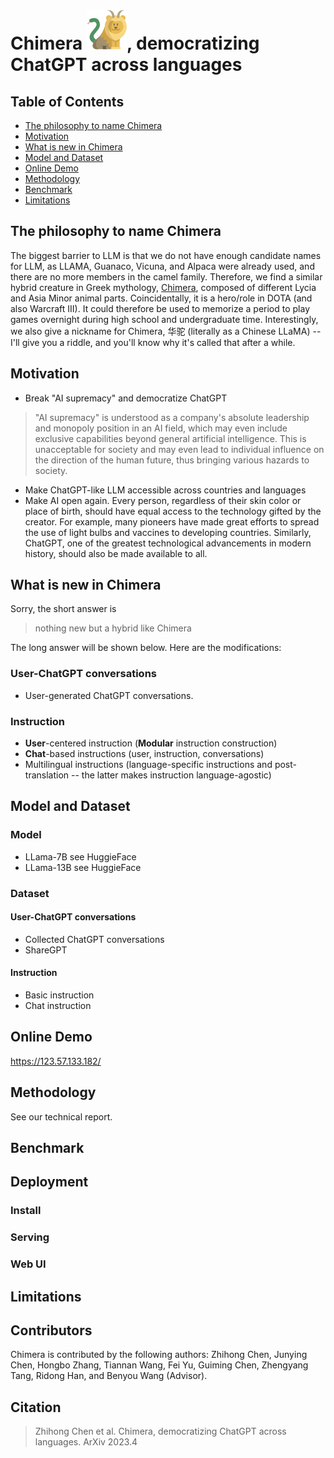 # Chimera ![avatar](assets/chimera.png), democratizing ChatGPT across languages

## Table of Contents
- [The philosophy to name Chimera](#the-philosophy-to-name-chimera)
- [Motivation](#motivation)
- [What is new in Chimera](#what-is-new-in-chimera)
- [Model and Dataset](#model-and-dataset)
- [Online Demo](#online-demo)
- [Methodology](#methodology)
- [Benchmark](#benchmark)
- [Limitations](#limitations)

## The philosophy to name Chimera

The biggest barrier to LLM is that we do not have enough candidate names for LLM, as LLAMA, Guanaco, Vicuna, and Alpaca were already used, and there are no more members in the camel family. Therefore, we find a similar hybrid creature in Greek mythology, [Chimera](https://en.wikipedia.org/wiki/Chimera_(mythology)), composed of different Lycia and Asia Minor animal parts. Coincidentally, it is a hero/role in  DOTA (and also Warcraft III). It could therefore be used to memorize a period to play games overnight during high school and undergraduate time. Interestingly,  we also give a nickname for Chimera, 华驼 (literally as a Chinese LLaMA) -- I'll give you a riddle, and you'll know why it's called that after a while.

## Motivation 

- Break  "AI supremacy"  and democratize ChatGPT
> "AI supremacy" is understood as a company's absolute leadership and monopoly position in an AI field, which may even include exclusive capabilities beyond general artificial intelligence. This is unacceptable for society and may even lead to individual influence on the direction of the human future, thus bringing various hazards to society.
- Make ChatGPT-like LLM accessible across countries and languages
- Make AI open again. Every person, regardless of their skin color or place of birth, should have equal access to the technology gifted by the creator. For example, many pioneers have made great efforts to spread the use of light bulbs and vaccines to developing countries. Similarly, ChatGPT, one of the greatest technological advancements in modern history, should also be made available to all.


## What is new in Chimera

Sorry, the short answer is
> nothing new but a hybrid like Chimera

The long answer will be shown below. Here are the modifications:

### User-ChatGPT conversations
- User-generated ChatGPT conversations.

### Instruction
- **User**-centered  instruction (**Modular** instruction construction)
- **Chat**-based instructions (user, instruction, conversations)
- Multilingual instructions (language-specific instructions and post-translation -- the latter makes instruction language-agostic)



## Model and Dataset

### Model
- LLama-7B  see HuggieFace
- LLama-13B see HuggieFace

### Dataset
#### User-ChatGPT conversations
- Collected ChatGPT conversations
- ShareGPT

#### Instruction
- Basic instruction 
- Chat instruction

## Online Demo
https://123.57.133.182/ 

## Methodology

See our technical report.

## Benchmark

## Deployment
### Install
### Serving
### Web UI


## Limitations


## Contributors
Chimera is contributed by the following authors: Zhihong Chen, Junying Chen, Hongbo Zhang, Tiannan Wang, Fei Yu, Guiming Chen, Zhengyang Tang, Ridong Han, and Benyou Wang (Advisor).

## Citation
> Zhihong Chen et al. Chimera, democratizing ChatGPT across languages. ArXiv 2023.4
